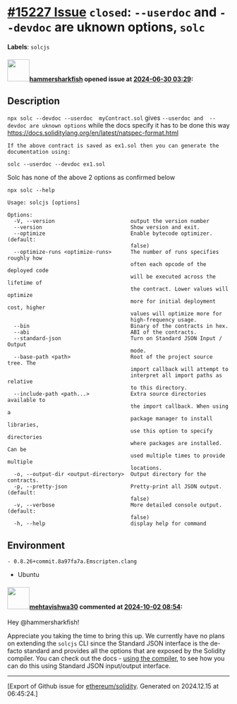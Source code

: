 # [\#15227 Issue](https://github.com/ethereum/solidity/issues/15227) `closed`: `--userdoc` and  `--devdoc`  are uknown options, `solc` 
**Labels**: `solcjs`


#### <img src="https://avatars.githubusercontent.com/u/99987486?v=4" width="50">[hammersharkfish](https://github.com/hammersharkfish) opened issue at [2024-06-30 03:29](https://github.com/ethereum/solidity/issues/15227):


## Description

`npx solc --devdoc --userdoc  myContract.sol`
gives `--userdoc and  --devdoc are uknown options` 
while the docs specify it has to be done this way 
https://docs.soliditylang.org/en/latest/natspec-format.html
```
If the above contract is saved as ex1.sol then you can generate the documentation using:

solc --userdoc --devdoc ex1.sol
``` 
Solc has none of the above 2 options  as confirmed below 
```
npx solc --help
```
```
Usage: solcjs [options]

Options:
  -V, --version                        output the version number
  --version                            Show version and exit.
  --optimize                           Enable bytecode optimizer. (default:
                                       false)
  --optimize-runs <optimize-runs>      The number of runs specifies roughly how
                                       often each opcode of the deployed code
                                       will be executed across the lifetime of
                                       the contract. Lower values will optimize
                                       more for initial deployment cost, higher
                                       values will optimize more for
                                       high-frequency usage.
  --bin                                Binary of the contracts in hex.
  --abi                                ABI of the contracts.
  --standard-json                      Turn on Standard JSON Input / Output
                                       mode.
  --base-path <path>                   Root of the project source tree. The
                                       import callback will attempt to
                                       interpret all import paths as relative
                                       to this directory.
  --include-path <path...>             Extra source directories available to
                                       the import callback. When using a
                                       package manager to install libraries,
                                       use this option to specify directories
                                       where packages are installed. Can be
                                       used multiple times to provide multiple
                                       locations.
  -o, --output-dir <output-directory>  Output directory for the contracts.
  -p, --pretty-json                    Pretty-print all JSON output. (default:
                                       false)
  -v, --verbose                        More detailed console output. (default:
                                       false)
  -h, --help                           display help for command
```




## Environment

`- 0.8.26+commit.8a97fa7a.Emscripten.clang`
- Ubuntu




#### <img src="https://avatars.githubusercontent.com/u/32997409?u=b4f328ebdfeb0517e767cf91f267149f15bc3d7c&v=4" width="50">[mehtavishwa30](https://github.com/mehtavishwa30) commented at [2024-10-02 08:54](https://github.com/ethereum/solidity/issues/15227#issuecomment-2387959378):

Hey @hammersharkfish!

Appreciate you taking the time to bring this up. We currently have no plans on extending the `solcjs` CLI since the Standard JSON interface is the de-facto standard and provides all the options that are exposed by the Solidity compiler. You can check out the docs - [using the compiler](https://docs.soliditylang.org/en/latest/using-the-compiler.html), to see how you can do this using Standard JSON input/output interface.


-------------------------------------------------------------------------------



[Export of Github issue for [ethereum/solidity](https://github.com/ethereum/solidity). Generated on 2024.12.15 at 06:45:24.]
